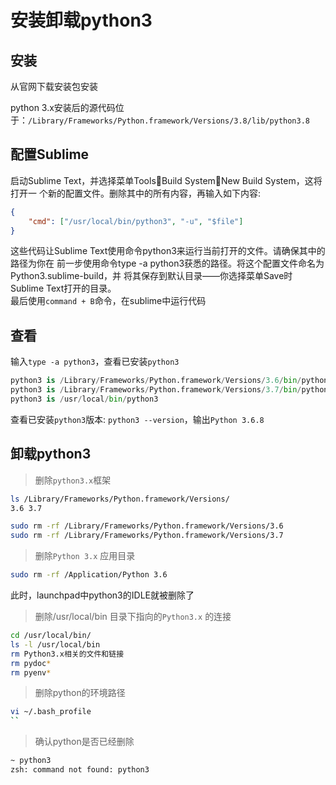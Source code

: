 
# 安装卸载python3


## 安装
从官网下载安装包安装  

python 3.x安装后的源代码位于：`/Library/Frameworks/Python.framework/Versions/3.8/lib/python3.8`  


## 配置Sublime
启动Sublime Text，并选择菜单ToolsBuild SystemNew Build System，这将打开一 个新的配置文件。删除其中的所有内容，再输入如下内容:  
```json
{
    "cmd": ["/usr/local/bin/python3", "-u", "$file"]
}
```
这些代码让Sublime Text使用命令python3来运行当前打开的文件。请确保其中的路径为你在 前一步使用命令type -a python3获悉的路径。将这个配置文件命名为Python3.sublime-build，并 将其保存到默认目录——你选择菜单Save时Sublime Text打开的目录。  
最后使用`command + B`命令，在sublime中运行代码  


## 查看
输入`type -a python3`，查看已安装`python3`  
```python
python3 is /Library/Frameworks/Python.framework/Versions/3.6/bin/python3
python3 is /Library/Frameworks/Python.framework/Versions/3.7/bin/python3
python3 is /usr/local/bin/python3
```

查看已安装`python3`版本: `python3 --version`，输出`Python 3.6.8`  

## 卸载python3

> 删除`python3.x`框架  
```bash
ls /Library/Frameworks/Python.framework/Versions/
3.6 3.7

sudo rm -rf /Library/Frameworks/Python.framework/Versions/3.6
sudo rm -rf /Library/Frameworks/Python.framework/Versions/3.7
```

> 删除`Python 3.x` 应用目录  
```bash
sudo rm -rf /Application/Python 3.6
```
此时，launchpad中python3的IDLE就被删除了  

> 删除/usr/local/bin 目录下指向的`Python3.x` 的连接  
```bash
cd /usr/local/bin/
ls -l /usr/local/bin
rm Python3.x相关的文件和链接
rm pydoc*
rm pyenv*
```

> 删除python的环境路径  
```bash
vi ~/.bash_profile
``
```

> 确认python是否已经删除  
```bash
~ python3
zsh: command not found: python3
```

